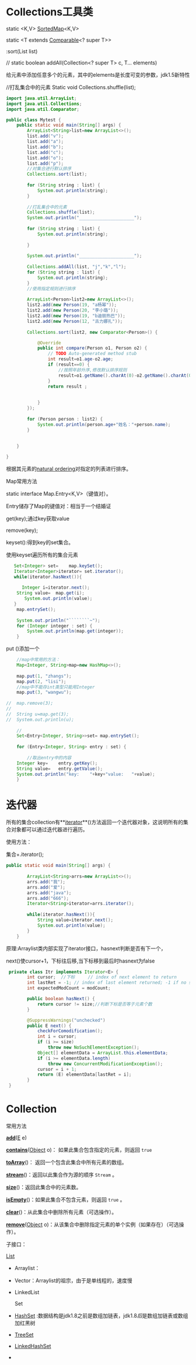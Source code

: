 # 	Collections工具类

static <K,V> [SortedMap](chmox-internal://a2b92dc3137a16a8b1cff4568f55815f6c7144/java/util/SortedMap.html)<K,V>

static <T extends [Comparable](chmox-internal://a2b92dc3137a16a8b1cff4568f55815f6c7144/java/lang/Comparable.html)<? super T>>  

:sort(List<T> list) 

// static <T> boolean addAll(Collection<? super T> c, T... elements) 

给元素中添加任意多个的元素，其中的elements是长度可变的参数，jdk1.5新特性

//打乱集合中的元素
	Static void	Collections.shuffle(list);



```java
import java.util.ArrayList;
import java.util.Collections;
import java.util.Comparator;

public class Mytest {
	public static void main(String[] args) {
		ArrayList<String>list=new ArrayList<>();
		list.add("v");
		list.add("a");
		list.add("b");
		list.add("c");
		list.add("o");
		list.add("p");
		//对集合进行默认排序
		Collections.sort(list);
		
		for (String string : list) {
			System.out.println(string);
		}
		
		//打乱集合中的元素
		Collections.shuffle(list);
		System.out.println("_____________________");
		
		for (String string : list) {
			System.out.println(string);
			
		}
		
		System.out.println("_____________________");
		
		Collections.addAll(list, "j","k","l");
		for (String string : list) {
			System.out.println(string);
		}
		//使用指定规则进行排序
		
		ArrayList<Person>list2=new ArrayList<>();
		list2.add(new Person(19, "a杨幂"));
		list2.add(new Person(20, "李小璐"));
		list2.add(new Person(19, "b迪丽热巴"));
		list2.add(new Person(12, "古力娜扎"));
		
		Collections.sort(list2, new Comparator<Person>() {

			@Override
			public int compare(Person o1, Person o2) {
				// TODO Auto-generated method stub
				int result=o1.age-o2.age;
				if (result==0) {
					//按照年龄升序,修改默认排序规则
					result=o1.getName().charAt(0)-o2.getName().charAt(0);
				}
				return result ;
				
				
			}
		});
		
		for (Person person : list2) {
			System.out.println(person.age+"姓名："+person.name);
		}
		
		
	}

}

```





根据其元素的[natural ordering](chmox-internal://a2b92dc3137a16a8b1cff4568f55815f6c7144/java/lang/Comparable.html)对指定的列表进行排序。



Map常用方法

static interface   Map.Entry<K,V>（键值对）。

Entry储存了Map的键值对：相当于一个结婚证

 get(key);通过key获取value

remove(key);

keyset():得到key的set集合。

使用keyset遍历所有的集合元素

```java
   Set<Integer> set=	map.keySet();
   Iterator<Integer>iterator= set.iterator();
   while(iterator.hasNext()){
	   
	  Integer i=iterator.next();
	String value=  map.get(i);
	   System.out.println(value);
   }
	map.entrySet();
	
	System.out.println("````````~");
	for (Integer integer : set) {
		System.out.println(map.get(integer));
	}
```



put ()添加一个



```java
	//map中常用的方法：
	Map<Integer, String>map=new HashMap<>();
	
	map.put(1, "zhangs");
	map.put(2, "lisi");
	//map中不能存int类型只能用Integer
	map.put(3, "wangwu");
	
//	map.remove(3);
//	
//	String u=map.get(3);
//	System.out.println(u);
	
	//
	Set<Entry<Integer, String>>set= map.entrySet();
	
	for (Entry<Integer, String> entry : set) {
		
		//取出entry中的内容
	Integer key=	entry.getKey();
	String value=	entry.getValue();
	System.out.println("key:	"+key+"value: 	"+value);
	}
```



# 迭代器

所有的集合collection有**[iterator](chmox-internal://a2b92dc3137a16a8b1cff4568f55815f6c7144/java/util/Collection.html#iterator--)**()方法返回一个迭代器对象，这说明所有的集合对象都可以通过迭代器进行遍历。

使用方法：

集合+.iterator();

```java
public static void main(String[] args) {
		
		ArrayList<String>arrs=new ArrayList<>();
		arrs.add("我");
		arrs.add("爱");
		arrs.add("java");
		arrs.add("666");
		Iterator<String>iterator=arrs.iterator();
		
		while(iterator.hasNext()){
			String value=iterator.next();
			System.out.println(value);
		}
	}

```



原理:Arraylist类内部实现了iterator接口，hasnext判断是否有下一个，

next()使cursor+1，下标往后移,当下标移到最后时hasnext为false

```java
 private class Itr implements Iterator<E> {
        int cursor;  //下标     // index of next element to return
        int lastRet = -1; // index of last element returned; -1 if no such
        int expectedModCount = modCount;

        public boolean hasNext() {
            return cursor != size;//判断下标是否等于元素个数
        }

        @SuppressWarnings("unchecked")
        public E next() {
            checkForComodification();
            int i = cursor;
            if (i >= size)
                throw new NoSuchElementException();
            Object[] elementData = ArrayList.this.elementData;
            if (i >= elementData.length)
                throw new ConcurrentModificationException();
            cursor = i + 1;
            return (E) elementData[lastRet = i];
        }
 }
```



# Collection



常用方法

**[add](chmox-internal://a2b92dc3137a16a8b1cff4568f55815f6c7144/java/util/Collection.html#add-E-)**([E](chmox-internal://a2b92dc3137a16a8b1cff4568f55815f6c7144/java/util/Collection.html) e)

**[contains](chmox-internal://a2b92dc3137a16a8b1cff4568f55815f6c7144/java/util/Collection.html#contains-java.lang.Object-)**([Object](chmox-internal://a2b92dc3137a16a8b1cff4568f55815f6c7144/java/lang/Object.html) o)： 如果此集合包含指定的元素，则返回 `true` 

**[ toArray](chmox-internal://a2b92dc3137a16a8b1cff4568f55815f6c7144/java/util/Collection.html#toArray--)**()： 返回一个包含此集合中所有元素的数组。

**[stream](chmox-internal://a2b92dc3137a16a8b1cff4568f55815f6c7144/java/util/Collection.html#stream--)**()：返回以此集合作为源的顺序 `Stream` 。	

**[size](chmox-internal://a2b92dc3137a16a8b1cff4568f55815f6c7144/java/util/Collection.html#size--)**()：返回此集合中的元素数。

**[isEmpty](chmox-internal://a2b92dc3137a16a8b1cff4568f55815f6c7144/java/util/Collection.html#isEmpty--)**()：如果此集合不包含元素，则返回 `true` 。

**[clear](chmox-internal://a2b92dc3137a16a8b1cff4568f55815f6c7144/java/util/Collection.html#clear--)**()：从此集合中删除所有元素（可选操作）。

**[remove](chmox-internal://a2b92dc3137a16a8b1cff4568f55815f6c7144/java/util/Collection.html#remove-java.lang.Object-)**([Object](chmox-internal://a2b92dc3137a16a8b1cff4568f55815f6c7144/java/lang/Object.html) o)：从该集合中删除指定元素的单个实例（如果存在）（可选操作）。



子接口：

 [List](chmox-internal://a2b92dc3137a16a8b1cff4568f55815f6c7144/java/util/List.html) <E>

- Arraylist：
- Vector：Arraylist的祖宗，由于是单线程的，速度慢
- LinkedList





   Set<E>

- [HashSet](chmox-internal://a2b92dc3137a16a8b1cff4568f55815f6c7144/java/util/HashSet.html) :数据结构是jdk1.8之前是数组加链表，jdk1.8*后*是数组加链表或数组加红黑树
- [TreeSet](chmox-internal://a2b92dc3137a16a8b1cff4568f55815f6c7144/java/util/TreeSet.html)
- [LinkedHashSet](chmox-internal://a2b92dc3137a16a8b1cff4568f55815f6c7144/java/util/LinkedHashSet.html)
- 



